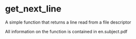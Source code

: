 # get_next_line
A simple function that returns a line read from a file descriptor

All information on the function is contained in en.subject.pdf

